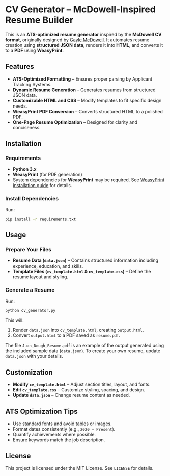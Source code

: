 # **CV Generator – McDowell-Inspired Resume Builder**  

This is an **ATS-optimized resume generator** inspired by the **McDowell CV format**, originally designed by [Gayle McDowell](https://www.gayle.com/resume). It automates resume creation using **structured JSON data**, renders it into **HTML**, and converts it to a **PDF** using **WeasyPrint**.  

## **Features**  
- **ATS-Optimized Formatting** – Ensures proper parsing by Applicant Tracking Systems.  
- **Dynamic Resume Generation** – Generates resumes from structured JSON data.  
- **Customizable HTML and CSS** – Modify templates to fit specific design needs.  
- **WeasyPrint PDF Conversion** – Converts structured HTML to a polished PDF.  
- **One-Page Resume Optimization** – Designed for clarity and conciseness.  

## **Installation**  

### **Requirements**  
- **Python 3.x**  
- **WeasyPrint** (for PDF generation)  
- System dependencies for **WeasyPrint** may be required. See [WeasyPrint installation guide](https://weasyprint.org/docs/install/) for details.  

### **Install Dependencies**  
Run:  

```sh
pip install -r requirements.txt
```

## **Usage**  

### **Prepare Your Files**  
- **Resume Data (`data.json`)** – Contains structured information including experience, education, and skills.  
- **Template Files (`cv_template.html` & `cv_template.css`)** – Define the resume layout and styling.  

### **Generate a Resume**  
Run:  

```sh
python cv_generator.py
```

This will:  
1. Render `data.json` into `cv_template.html`, creating `output.html`.  
2. Convert `output.html` to a PDF saved as `resume.pdf`.  

The file `Juan_Dough_Resume.pdf` is an example of the output generated using the included sample data (`data.json`). To create your own resume, update `data.json` with your details.

## **Customization**  

- **Modify `cv_template.html`** – Adjust section titles, layout, and fonts.  
- **Edit `cv_template.css`** – Customize styling, spacing, and design.  
- **Update `data.json`** – Change resume content as needed.  

## **ATS Optimization Tips**  
- Use standard fonts and avoid tables or images.  
- Format dates consistently (e.g., `2020 – Present`).  
- Quantify achievements where possible.  
- Ensure keywords match the job description.  

## **License**  
This project is licensed under the MIT License. See `LICENSE` for details.
